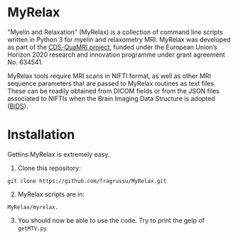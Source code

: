 # MyRelax
"Myelin and Relaxation" (MyRelax) is a collection of command line scripts written in Python 3 for myelin and relaxometry MRI. MyRelax was developed as part of the [CDS-QuaMRI project](http://cds-quamri.eu), funded under the European Union’s Horizon 2020 research and innovation programme under grant agreement No. 634541.

MyRelax tools require MRI scans in NIFTI format, as well as other MRI sequence parameters that are passed to MyRelax routines as text files. These can be readily obtained from DICOM fields or from the JSON files associated to NIFTIs when the Brain Imaging Data Structure is adopted ([BIDS](http://bids.neuroimaging.io)).

# Installation
Gettins MyRelax is extremely easy.

1. Clone this repository:
```
git clone https://github.com/fragrussu/MyRelax.git 
```
2. MyRelax scripts are in: 
```
MyRelax/myrelax.
```
3. You should now be able to use the code. Try to print the gelp of `getMTV.py`
